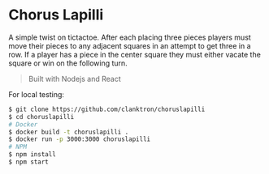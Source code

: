 # Chorus Lapilli

A simple twist on tictactoe. After each placing three pieces players must move their pieces
to any adjacent squares in an attempt to get three in a row. If a player has a piece in the center square
they must either vacate the square or win on the following turn.

>Built with Nodejs and React

For local testing:

```bash
$ git clone https://github.com/clanktron/choruslapilli
$ cd choruslapilli
# Docker
$ docker build -t choruslapilli .
$ docker run -p 3000:3000 choruslapilli
# NPM
$ npm install
$ npm start
```

